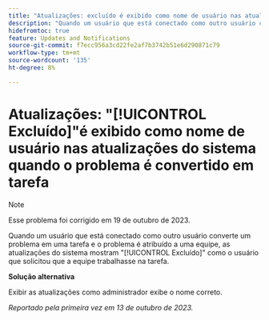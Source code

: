 ```yaml
---
title: "Atualizações: excluído é exibido como nome de usuário nas atualizações do sistema quando o problema é convertido em tarefa"
description: "Quando um usuário que está conectado como outro usuário converte um problema em uma tarefa e o problema é atribuído a uma equipe, as atualizações do sistema mostram Excluído como o usuário que solicitou que a equipe trabalhasse na tarefa."
hidefromtoc: true
feature: Updates and Notifications
source-git-commit: f7ecc956a3cd22fe2af7b3742b51e6d290871c79
workflow-type: tm+mt
source-wordcount: '135'
ht-degree: 8%

---
```



# Atualizações: &quot;[!UICONTROL Excluído]&quot;é exibido como nome de usuário nas atualizações do sistema quando o problema é convertido em tarefa

>[!NOTE]
>
>Esse problema foi corrigido em 19 de outubro de 2023.

Quando um usuário que está conectado como outro usuário converte um problema em uma tarefa e o problema é atribuído a uma equipe, as atualizações do sistema mostram &quot;[!UICONTROL Excluído]&quot; como o usuário que solicitou que a equipe trabalhasse na tarefa.

**Solução alternativa**

Exibir as atualizações como administrador exibe o nome correto.

_Reportado pela primeira vez em 13 de outubro de 2023._
